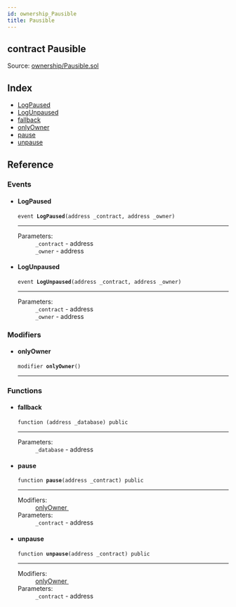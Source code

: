 ```yaml
---
id: ownership_Pausible
title: Pausible
---
```


<div class="contract-doc"><div class="contract"><h2 class="contract-header"><span class="contract-kind">contract</span> Pausible</h2><div class="source">Source: <a href="https://github.com/MyBitFoundation/MyBit-Network.tech//blob/v0.1.9/contracts/ownership/Pausible.sol" target="_blank">ownership/Pausible.sol</a></div></div><div class="index"><h2>Index</h2><ul><li><a href="ownership_Pausible.html#LogPaused">LogPaused</a></li><li><a href="ownership_Pausible.html#LogUnpaused">LogUnpaused</a></li><li><a href="ownership_Pausible.html#">fallback</a></li><li><a href="ownership_Pausible.html#onlyOwner">onlyOwner</a></li><li><a href="ownership_Pausible.html#pause">pause</a></li><li><a href="ownership_Pausible.html#unpause">unpause</a></li></ul></div><div class="reference"><h2>Reference</h2><div class="events"><h3>Events</h3><ul><li><div class="item event"><span id="LogPaused" class="anchor-marker"></span><h4 class="name">LogPaused</h4><div class="body"><code class="signature">event <strong>LogPaused</strong><span>(address _contract, address _owner) </span></code><hr/><dl><dt><span class="label-parameters">Parameters:</span></dt><dd><div><code>_contract</code> - address</div><div><code>_owner</code> - address</div></dd></dl></div></div></li><li><div class="item event"><span id="LogUnpaused" class="anchor-marker"></span><h4 class="name">LogUnpaused</h4><div class="body"><code class="signature">event <strong>LogUnpaused</strong><span>(address _contract, address _owner) </span></code><hr/><dl><dt><span class="label-parameters">Parameters:</span></dt><dd><div><code>_contract</code> - address</div><div><code>_owner</code> - address</div></dd></dl></div></div></li></ul></div><div class="modifiers"><h3>Modifiers</h3><ul><li><div class="item modifier"><span id="onlyOwner" class="anchor-marker"></span><h4 class="name">onlyOwner</h4><div class="body"><code class="signature">modifier <strong>onlyOwner</strong><span>() </span></code><hr/></div></div></li></ul></div><div class="functions"><h3>Functions</h3><ul><li><div class="item function"><span id="fallback" class="anchor-marker"></span><h4 class="name">fallback</h4><div class="body"><code class="signature">function <strong></strong><span>(address _database) </span><span>public </span></code><hr/><dl><dt><span class="label-parameters">Parameters:</span></dt><dd><div><code>_database</code> - address</div></dd></dl></div></div></li><li><div class="item function"><span id="pause" class="anchor-marker"></span><h4 class="name">pause</h4><div class="body"><code class="signature">function <strong>pause</strong><span>(address _contract) </span><span>public </span></code><hr/><dl><dt><span class="label-modifiers">Modifiers:</span></dt><dd><a href="ownership_Pausible.html#onlyOwner">onlyOwner </a></dd><dt><span class="label-parameters">Parameters:</span></dt><dd><div><code>_contract</code> - address</div></dd></dl></div></div></li><li><div class="item function"><span id="unpause" class="anchor-marker"></span><h4 class="name">unpause</h4><div class="body"><code class="signature">function <strong>unpause</strong><span>(address _contract) </span><span>public </span></code><hr/><dl><dt><span class="label-modifiers">Modifiers:</span></dt><dd><a href="ownership_Pausible.html#onlyOwner">onlyOwner </a></dd><dt><span class="label-parameters">Parameters:</span></dt><dd><div><code>_contract</code> - address</div></dd></dl></div></div></li></ul></div></div></div>
